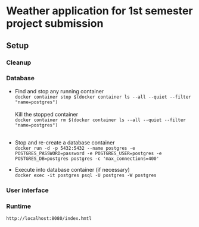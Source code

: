 # Weather application for 1st semester project submission


## Setup

### Cleanup

### Database
- Find and stop any running container <br/>
```docker container stop $(docker container ls --all --quiet --filter "name=postgres")``` <br/>
<br/> Kill the stopped container <br/>
```docker container rm $(docker container ls --all --quiet --filter "name=postgres")``` <br/><br/>

- Stop and re-create a database container <br/>
```docker run -d -p 5432:5432 --name postgres -e POSTGRES_PASSWORD=password -e POSTGRES_USER=postgres -e POSTGRES_DB=postgres postgres -c 'max_connections=400'``` <br/>


- Execute into database container (if necessary) <br />
```docker exec -it postgres psql -U postgres -W postgres```

### User interface

### Runtime
` http://localhost:8080/index.hmtl `

